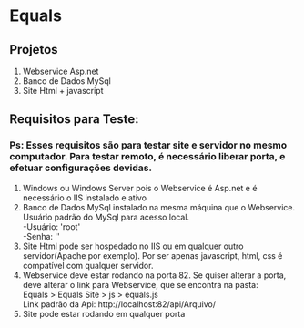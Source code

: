 # Equals

<h2>Projetos</h2>
<ol>
  <li>Webservice Asp.net</li>
  <li>Banco de Dados MySql</li>
  <li>Site Html + javascript</li>
</ol>

<h2>Requisitos para Teste:</h2>
<h3>Ps: Esses requisitos são para testar site e servidor no mesmo computador. Para testar remoto, é necessário liberar porta, e efetuar configurações devidas.</h3>
<ol>
  <li>Windows ou Windows Server pois o Webservice é Asp.net e é necessário o IIS instalado e ativo</li>
  <li>Banco de Dados MySql instalado na mesma máquina que o Webservice. Usuário padrão do MySql para acesso local.</br>
    -Usuário: 'root'</br>
    -Senha: ''</li>
  <li>Site Html pode ser hospedado no IIS ou em qualquer outro servidor(Apache por exemplo). Por ser apenas javascript, html, css é compatível com qualquer servidor.</li>
  <li>Webservice deve estar rodando na porta 82. Se quiser alterar a porta, deve alterar o link para Webservice, que se encontra na pasta:</br>
  Equals > Equals Site > js > equals.js</br>
  Link padrão da Api: http://localhost:82/api/Arquivo/</li>
  <li>Site pode estar rodando em qualquer porta</li>
</ol>
